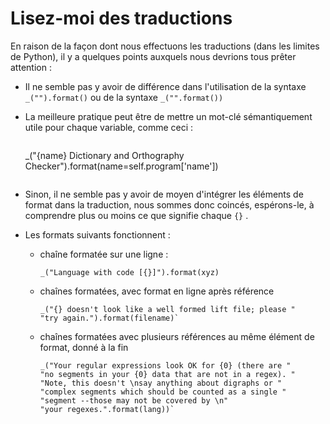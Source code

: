 # Lisez-moi des traductions

<!-- Two spaces at the end of a line gives a linebreak, but three ticks (```) -->

<!-- gives better overall format, with shading -->

En raison de la façon dont nous effectuons les traductions (dans les limites de Python), il y a quelques points auxquels nous devrions tous prêter attention :

- Il ne semble pas y avoir de différence dans l'utilisation de la syntaxe `_("").format()` ou de la syntaxe `_("".format())`

- La meilleure pratique peut être de mettre un mot-clé sémantiquement utile pour chaque variable, comme ceci :

    ```
    ```
    _("{name} Dictionary and Orthography Checker").format(name=self.program['name'])
    ```
    ```

- Sinon, il ne semble pas y avoir de moyen d'intégrer les éléments de format dans la traduction, nous sommes donc coincés, espérons-le, à comprendre plus ou moins ce que signifie chaque `{}` .

- Les formats suivants fonctionnent :

    - chaîne formatée sur une ligne :

        ```
        _("Language with code [{}]").format(xyz)
        ```

    - chaînes formatées, avec format en ligne après référence

        ```
        _("{} doesn't look like a well formed lift file; please "
        "try again.").format(filename)`
        ```

    - chaînes formatées avec plusieurs références au même élément de format, donné à la fin

        ```
        _("Your regular expressions look OK for {0} (there are "
        "no segments in your {0} data that are not in a regex). "
        "Note, this doesn't \nsay anything about digraphs or "
        "complex segments which should be counted as a single "
        "segment --those may not be covered by \n"
        "your regexes.".format(lang))`
        ```
